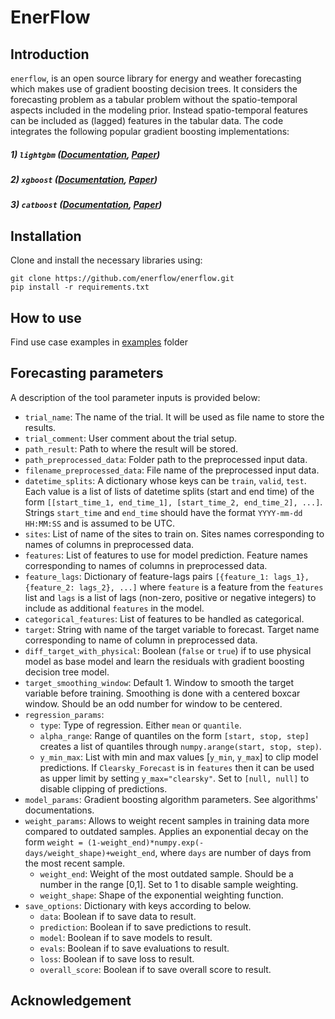 # EnerFlow

## Introduction
`enerflow`, is an open source library for energy and weather forecasting which makes use of gradient boosting decision trees. It considers the forecasting problem as a tabular problem without the  spatio-temporal aspects included in the modeling prior. Instead spatio-temporal features can be included as (lagged) features in the tabular data. The code integrates the following popular gradient boosting implementations:

##### 1) `lightgbm` ([Documentation](https://lightgbm.readthedocs.io/en/latest/), [Paper](https://papers.nips.cc/paper/6907-lightgbm-a-highly-efficient-gradient-boosting-decision-tree.pdf))
##### 2) `xgboost` ([Documentation](https://xgboost.readthedocs.io/en/stable/), [Paper](https://arxiv.org/pdf/1603.02754.pdf))
##### 3) `catboost` ([Documentation](https://catboost.ai/en/docs/), [Paper](https://arxiv.org/pdf/1706.09516.pdf))



## Installation

Clone and install the necessary libraries using:

```
git clone https://github.com/enerflow/enerflow.git
pip install -r requirements.txt
```



## How to use

Find use case examples in [examples](https://github.com/enerflow/enerflow/tree/main/examples) folder



## Forecasting parameters

A description of the tool parameter inputs is provided below:

- `trial_name`: The name of the trial. It will be used as file name to store the results.
- `trial_comment`: User comment about the trial setup.
- `path_result`: Path to where the result will be stored.
- `path_preprocessed_data`: Folder path to the preprocessed input data.
- `filename_preprocessed_data`: File name of the preprocessed input data.
- `datetime_splits`: A dictionary whose keys can be `train`, `valid`, `test`. Each value is a list of lists of datetime splits (start and end time) of the form `[[start_time_1, end_time_1], [start_time_2, end_time_2], ...]`. Strings `start_time` and `end_time` should have the format `YYYY-mm-dd HH:MM:SS` and is assumed to be UTC. 
- `sites`: List of name of the sites to train on. Sites names corresponding to names of columns in preprocessed data.
- `features`: List of features to use for model prediction. Feature names corresponding to names of columns in preprocessed data.
- `feature_lags`: Dictionary of feature-lags pairs `[{feature_1: lags_1}, {feature_2: lags_2}, ...]` where `feature` is a feature from the `features` list and `lags` is a list of lags (non-zero, positive or negative integers) to include as additional `features` in the model.  
- `categorical_features`: List of features to be handled as categorical.
- `target`: String with name of the target variable to forecast. Target name corresponding to name of column in preprocessed data.
- `diff_target_with_physical`: Boolean (`false` or `true`) if to use physical model as base model and learn the residuals with gradient boosting decision tree model.
- `target_smoothing_window`: Default 1. Window to smooth the target variable before training. Smoothing is done with a centered boxcar window. Should be an odd number for window to be centered.
- `regression_params`:
  - `type`: Type of regression. Either `mean` or `quantile`.
  - `alpha_range`: Range of quantiles on the form `[start, stop, step]` creates a list of quantiles through `numpy.arange(start, stop, step)`.
  - `y_min_max`: List with min and max values [`y_min`, `y_max`] to clip model predictions. If `Clearsky_Forecast` is in `features` then it can be used as upper limit by setting `y_max="clearsky"`. Set to `[null, null]` to disable clipping of predictions.
- `model_params`: Gradient boosting algorithm parameters. See algorithms' documentations.
- `weight_params`: Allows to weight recent samples in training data more compared to outdated samples. Applies an exponential decay on the form `weight = (1-weight_end)*numpy.exp(-days/weight_shape)+weight_end`, where `days` are number of days from the most recent sample.
  - `weight_end`: Weight of the most outdated sample. Should be a number in the range [0,1]. Set to 1 to disable sample weighting.
  - `weight_shape`: Shape of the exponential weighting function.
- `save_options`: Dictionary with keys according to below.
  - `data`: Boolean if to save data to result.
  - `prediction`: Boolean if to save predictions to result.
  - `model`: Boolean if to save models to result.
  - `evals`: Boolean if to save evaluations to result.
  - `loss`: Boolean if to save loss to result.
  - `overall_score`: Boolean if to save overall score to result.



## Acknowledgement

